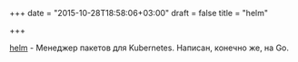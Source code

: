 +++
date = "2015-10-28T18:58:06+03:00"
draft = false
title = "helm"

+++

<p><a href="https://github.com/deis/helm">helm</a>&nbsp;- Менеджер пакетов для&nbsp;Kubernetes. Написан, конечно же, на Go.</p>

